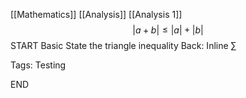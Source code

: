 [[Mathematics]] [[Analysis]] [[Analysis 1]]
$$
|a+b|\leq|a|+|b|
$$
START
Basic
State the triangle inequality
Back:
Inline $\sum$

Tags: Testing
<!--ID: 1736019629883-->
END
